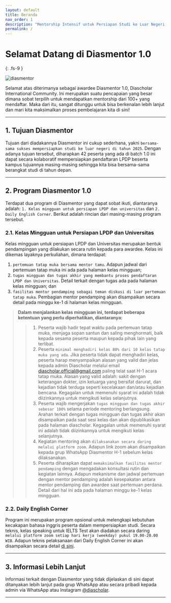 ```yaml
---
layout: default
title: Beranda
nav_order: 1
description: "Mentorship Intensif untuk Persiapan Studi ke Luar Negeri, Powered by: Diascholar"
permalink: /
---
```


# Selamat Datang di Diasmentor 1.0
{: .fs-9 }

![diasmentor](https://www.dropbox.com/scl/fi/knsszrpioakqf5velasfc/diasmentor.png?rlkey=40gte2g9ai0pedv4eylqmz8fx&raw=1)

Selamat atas diterimanya sebagai awardee Diasmentor 1.0, Diascholar International Community. Ini merupakan suatu pencapaian yang besar dimana sobat terpilih untuk mendapatkan mentorship dari 100+ yang mendaftar. Maka dari itu, sangat ditunggu untuk bisa berkenalan lebih lanjut dan mari kita maksimalkan proses pembelajaran kita di sini!

---

## 1. Tujuan Diasmentor
Tujuan dari diadakannya Diasmentor ini cukup sederhana, yakni `bersama-sama sukses mempersiapkan studi ke luar negeri di tahun 2025`. Dengan adanya tujuan tersebut, diharapkan 42 peserta yang ada di batch 1.0 ini dapat secara kolaboratif mempersiapkan pendaftaran LPDP beserta kampus tujuannya masing-masing sehingga kita bisa bersama-sama berangkat studi di tahun depan.

---

## 2. Program Diasmentor 1.0
Terdapat dua program di Diasmentor yang dapat sobat ikuti, diantaranya adalah: `1. Kelas mingguan untuk persiapan LPDP dan universitas` dan `2. Daily English Corner`. Berikut adalah rincian dari masing-masing program tersebut.

### 2.1. Kelas Mingguan untuk Persiapan LPDP dan Universitas

Kelas mingguan untuk persiapan LPDP dan Universitas merupakan bentuk pendampingan yang dilakukan secara rutin kepada para awardee. Kelas ini dikemas layaknya perkuliahan, dimana terdapat: 
1. `pertemuan tatap muka bersama mentor tamu`. Adapun jadwal dari pertemuan tatap muka ini ada pada halaman kelas mingguan;
2. `tugas mingguan dan tugas akhir yang membantu proses pendaftaran LPDP dan Universitas`. Detail terkait dengan tugas ada pada halaman kelas mingguan; dan 
3. `fasilitas mentor pendamping sebagai teman diskusi di luar pertemuan tatap muka`. Pembagian mentor pendamping akan disampaikan secara detail pada minggu ke-1 di halaman kelas mingguan.

> **Dalam menjalankan kelas mingguan ini, terdapat beberapa ketentuan yang perlu diperhatikan, diantaranya:**
>> 1. Peserta wajib hadir tepat waktu pada pertemuan tatap muka, menjaga sopan santun dan saling menghormati, baik kepada sesama peserta maupun kepada pihak lain yang terlibat.
>> 2. Peserta `minimal menghadiri kelas 80% dari 10 kelas tatap muka yang ada`. Jika peserta tidak dapat menghadiri kelas, peserta harap menyampaikan alasan yang valid dan jelas kepada admin Diascholar melalui email diascholar.official@gmail.com paling telat saat H-1 acara tatap muka. Alasan yang valid adalah: sakit dengan keterangan dokter, izin keluarga yang bersifat darurat, dan kejadian tidak terduga seperti kecelakaan dan/atau kejadian bencana. Kegagalan untuk memenuhi syarat ini adalah tidak diizinkannya untuk mengikuti kelas selanjutnya.
>> 3. Peserta wajib mengerjakan `tugas mingguan dan tugas akhir sebesar 100%` selama periode mentoring berlangsung. Arahan terkait dengan tugas mingguan dan tugas akhir akan disampaikan pada saat sesi kelas dan akan dipublikasikan pada halaman diascholar. Kegagalan untuk memenuhi syarat ini adalah tidak diizinkannya untuk mengikuti kelas selanjutnya.
>> 4. Kegiatan mentoring akan `dilaksanakan secara daring melalui platform zoom`. Adapun link zoom akan disampaikan kepada grup WhatsApp Diasmentor H-1 sebelum kelas dilaksanakan.
>> 5. Peserta diharapkan dapat `memaksimalkan fasilitas mentor pendamping` dengan mengadakan konsultasi rutin dan kegiatan lainnya. Adapun mekanisme dan jadwal pertemuan dengan mentor pendamping adalah kesepakatan antara mentor pendamping dan awardee saat pertemuan perdana. Detail dari hal ini ada pada halaman minggu ke-1 kelas mingguan. 

### 2.2. Daily English Corner
Program ini merupakan program opsional untuk melengkapi kebutuhan kecakapan bahasa inggris peserta dalam mempersiapkan studi. Secara teknis, kelas speaking untuk IELTS Test akan diadakan secara daring `melalui platform zoom setiap hari kerja (weekday) pukul 19.00-20.00 WIB`. Adapun teknis pelaksanaan dari Daily English Corner ini akan disampaikan secara detail [di sini](https://diascholar.github.io/diasmentor-lpdp/docs/english-daily-corner).

---

## 3. Informasi Lebih Lanjut
Informasi terkait dengan Diasmentor yang tidak dijelaskan di sini dapat ditanyakan lebih lanjut pada grup WhatsApp atau secara pribadi kepada admin via WhatsApp atau Instagram [@diascholar](https://www.instagram.com/diascholar).

----

